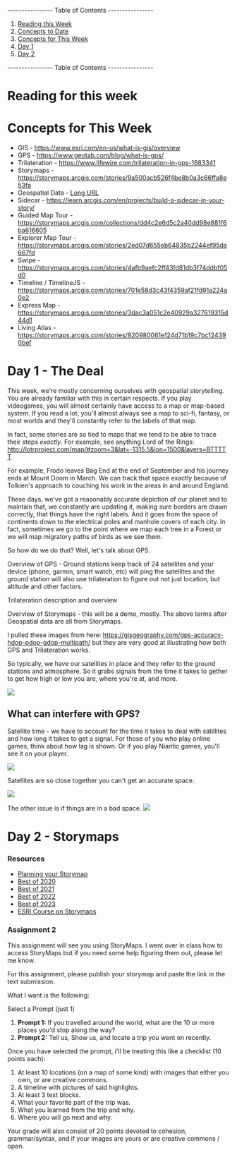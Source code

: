 ---------------- Table of Contents ---------------- 

1. [Reading this Week](#reading)
2. [Concepts to Date](#todate)
3. [Concepts for This Week](#thisweek)
4. [Day 1](#day1)
5. [Day 2](#day2)

---------------- Table of Contents ---------------- 
# <a id="reading"></a>Reading for this week

# <a id = "today"></a>Concepts for This Week 
* GIS - https://www.esri.com/en-us/what-is-gis/overview
* GPS - https://www.geotab.com/blog/what-is-gps/
* Trilateration - https://www.lifewire.com/trilateration-in-gps-1683341
* Storymaps - https://storymaps.arcgis.com/stories/9a500acb526f4be8b0a3c66ffa8e53fa
* Geospatial Data - [Long URL](https://aws.amazon.com/what-is/geospatial-data/#:~:text=Geospatial%20data%2C%20or%20geodata%2C%20is,by%20latitude%20and%20longitude%20coordinates.)
* Sidecar - https://learn.arcgis.com/en/projects/build-a-sidecar-in-your-story/
* Guided Map Tour - https://storymaps.arcgis.com/collections/dd4c2e6d5c2a40dd98e881f6ba616605
* Explorer Map Tour - https://storymaps.arcgis.com/stories/2ed07d655eb64835b2244ef95da667fd
* Swipe - https://storymaps.arcgis.com/stories/4afb9aefc2ff43fd81db3f74ddbf05d0
* Timeline / TimelineJS - https://storymaps.arcgis.com/stories/701e58d3c43f4359af21fd91a224a0e2
* Express Map - https://storymaps.arcgis.com/stories/3dac3a051c2e40929a327619315d44d1
* Living Atlas - https://storymaps.arcgis.com/stories/820980061e124d71b19c7bc124390bef
# <a id = "day1"></a>Day 1 - The Deal
This week, we're mostly concerning ourselves with geospatial storytelling. You are already familiar with this in certain respects. If you play videogames, you will almost certainly have access to a map or map-based system. If you read a lot, you'll almost always see a map to sci-fi, fantasy, or most worlds and they'll constantly refer to the labels of that map. 

In fact, some stories are so tied to maps that we tend to be able to trace their steps *exactly*. For example, see anything Lord of the Rings: http://lotrproject.com/map/#zoom=3&lat=-1315.5&lon=1500&layers=BTTTTT

For example, Frodo leaves Bag End at the end of September and his journey ends at Mount Doom in March. We can track that space exactly because of Tolkien's approach to couching his work in the areas in and around England. 

These days, we've got a reasonably accurate depiction of our planet and to maintain that, we constantly are updating it, making sure borders are drawn correctly, that things have the right labels. And it goes from the space of continents down to the electrical poles and manhole covers of each city. In fact, sometimes we go to the point where we map each tree in a Forest or we will map migratory paths of birds as we see them. 

So how do we do that? Well, let's talk about GPS.

Overview of GPS - Ground stations keep track of 24 satellites and your device (phone, garmin, smart watch, etc) will ping the satellites and the ground station will also use trilateration to figure out not just location, but altitude and other factors. 

Trilateration description and overview

Overview of Storymaps - this will be a demo, mostly. The above terms after Geospatial data are all from Storymaps.

I pulled these images from here: https://gisgeography.com/gps-accuracy-hdop-pdop-gdop-multipath/ but they are very good at illustrating how both GPS and Trilateration works. 

So typically, we have our satellites in place and they refer to the ground stations and atmosphere. So it grabs signals from the time it takes to gether to get how high or low you are, where you're at, and more.

![](/images/gps/GPS-GDOP-good-850x603-1.png)

## What can interfere with GPS?

Satellite time - we have to account for the time it takes to deal with satillites and how long it takes to get a signal. For those of you who play online games, think about how lag is shown. Or if you play Niantic games, you'll see it on your player. 

![](/images/gps/GPS-Trilateration-1265x870.png)

Satellites are so close together you can't get an accurate space.


![](/images/gps/GPS-GDOP-poor-440x550.png)

The other issue is if things are in a bad space.
![](/images/gps/GPS-multipath-effect.png)

# Day 2 - Storymaps
### Resources
* [Planning your Storymap](https://www.esri.com/arcgis-blog/products/arcgis-storymaps/sharing-collaboration/planning-and-outlining-your-story-map-how-to-set-yourself-up-for-success/)
* [Best of 2020](https://www.esri.com/arcgis-blog/products/story-maps/sharing-collaboration/meet-the-2020-storymaps-competition-winners/)
* [Best of 2021](https://www.esri.com/arcgis-blog/products/story-maps/constituent-engagement/2021-in-arcgis-storymaps-wrapped/)
* [Best of 2022](https://storymaps.arcgis.com/collections/b374d444bb3340fb82165712903e4991)
* [Best of 2023](https://storymaps.arcgis.com/collections/68ba1955f063424884fc7c77dea8480e)
* [ESRI Course on Storymaps](https://learn.arcgis.com/en/projects/share-the-story-of-an-expedition/)

### Assignment 2
This assignment will see you using StoryMaps. I went over in class how to access StoryMaps but if you need some help figuring them out, please let me know.

For this assignment, please publish your storymap and paste the link in the text submission. 

What I want is the following: 

Select a Prompt (just 1)

1. **Prompt 1:** If you travelled around the world, what are the 10 or more places you'd stop along the way?
2. **Prompt 2:** Tell us, Show us, and locate a trip you went on recently. 

Once you have selected the prompt, i'll be treating this like a checklist (10 points each): 

1. At least 10 locations (on a map of some kind) with images that either you own, or are creative commons.
2. A timeline with pictures of said highlights.
3. At least 3 text blocks.
4. What your favorite part of the trip was. 
5. What you learned from the trip and why.
6. Where you will go next and why.

Your grade will also consist of 20 points devoted to cohesion, grammar/syntax, and if your images are yours or are creative commons / open.


